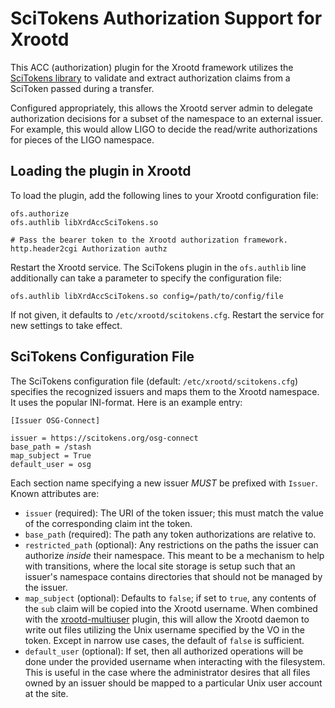 SciTokens Authorization Support for Xrootd
==========================================

This ACC (authorization) plugin for the Xrootd framework utilizes the [SciTokens
library](https://www.scitokens.org) to validate and extract authorization claims from
a SciToken passed during a transfer.

Configured appropriately, this allows the Xrootd server admin to delegate authorization
decisions for a subset of the namespace to an external issuer.  For example, this would
allow LIGO to decide the read/write authorizations for pieces of the LIGO namespace.

Loading the plugin in Xrootd
----------------------------

To load the plugin, add the following lines to your Xrootd configuration file:

```
ofs.authorize
ofs.authlib libXrdAccSciTokens.so

# Pass the bearer token to the Xrootd authorization framework.
http.header2cgi Authorization authz
```

Restart the Xrootd service.  The SciTokens plugin in the `ofs.authlib` line additionally can take a
parameter to specify the configuration file:

```
ofs.authlib libXrdAccSciTokens.so config=/path/to/config/file
```

If not given, it defaults to `/etc/xrootd/scitokens.cfg`.  Restart the service for new settings to take effect.

SciTokens Configuration File
----------------------------

The SciTokens configuration file (default: `/etc/xrootd/scitokens.cfg`) specifies the recognized
issuers and maps them to the Xrootd namespace.  It uses the popular INI-format.  Here is an example
entry:

```
[Issuer OSG-Connect]

issuer = https://scitokens.org/osg-connect
base_path = /stash
map_subject = True
default_user = osg
```

Each section name specifying a new issuer *MUST* be prefixed with `Issuer`.  Known attributes
are:

   - `issuer` (required): The URI of the token issuer; this must match the value of the corresponding claim int
      the token.
   - `base_path` (required): The path any token authorizations are relative to.
   - `restricted_path` (optional): Any restrictions on the paths the issuer can authorize *inside* their namespace.  This
      meant to be a mechanism to help with transitions, where the local site storage is setup such that an issuer's
      namespace contains directories that should not be managed by the issuer.
   - `map_subject` (optional): Defaults to `false`; if set to `true`, any contents of the `sub` claim will be copied
      into the Xrootd username.  When combined with the [xrootd-multiuser](https://github.com/bbockelm/xrootd-multiuser)
      plugin, this will allow the Xrootd daemon to write out files utilizing the Unix username specified by the VO
      in the token.  Except in narrow use cases, the default of `false` is sufficient.
   - `default_user` (optional): If set, then all authorized operations will be done under the provided username when
      interacting with the filesystem.  This is useful in the case where the administrator desires that all files owned
      by an issuer should be mapped to a particular Unix user account at the site.
